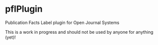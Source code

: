 # pflPlugin
Publication Facts Label plugin for Open Journal Systems

This is a work in progress and should not be used by anyone for anything (yet)!
